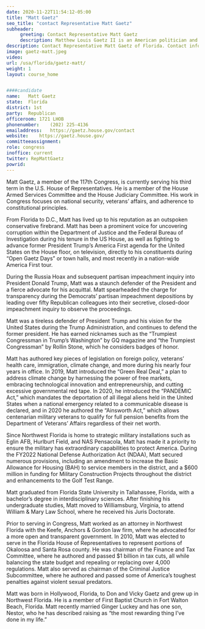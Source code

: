 ```yaml
---
date: 2020-11-22T11:54:12-05:00
title: "Matt Gaetz"
seo_title: "contact Representative Matt Gaetz"
subheader:
     greeting: Contact Representative Matt Gaetz 
     description: Matthew Louis Gaetz II is an American politician and lawyer serving as the U.S. representative for Florida's 1st congressional district since 2017.
description: Contact Representative Matt Gaetz of Florida. Contact information for Matt Gaetz includes email address, phone number, and mailing address.
image: gaetz-matt.jpeg
video: 
url: /usa/florida/gaetz-matt/
weight: 1
layout: course_home


####candidate
name:	Matt Gaetz
state:	Florida
district: 1st
party:	Republican
officeroom:	1721 LHOB
phonenumber:	(202) 225-4136
emailaddress:	https://gaetz.house.gov/contact
website:	https://gaetz.house.gov/
committeeassignment: 
role: congress
inoffice: current
twitter: RepMattGaetz
powrid: 
---
```


Matt Gaetz, a member of the 117th Congress, is currently serving his third term in the U.S. House of Representatives. He is a member of the House Armed Services Committee and the House Judiciary Committee. His work in Congress focuses on national security, veterans’ affairs, and adherence to constitutional principles.

From Florida to D.C., Matt has lived up to his reputation as an outspoken conservative firebrand. Matt has been a prominent voice for uncovering corruption within the Department of Justice and the Federal Bureau of Investigation during his tenure in the US House, as well as fighting to advance former President Trump’s America First agenda for the United States on the House floor, on television, directly to his constituents during “Open Gaetz Days” or town halls, and most recently in a nation-wide America First tour.

During the Russia Hoax and subsequent partisan impeachment inquiry into President Donald Trump, Matt was a staunch defender of the President and a fierce advocate for his acquittal. Matt spearheaded the charge for transparency during the Democrats’ partisan impeachment depositions by leading over fifty Republican colleagues into their secretive, closed-door impeachment inquiry to observe the proceedings.

Matt was a tireless defender of President Trump and his vision for the United States during the Trump Administration, and continues to defend the former president. He has earned nicknames such as the “Trumpiest Congressman in Trump’s Washington” by GQ magazine and “the Trumpiest Congressman” by Rollin Stone, which he considers badges of honor.

Matt has authored key pieces of legislation on foreign policy, veterans’ health care, immigration, climate change, and more during his nearly four years in office. In 2019, Matt introduced the “Green Real Deal,” a plan to address climate change by harnessing the power of free markets, embracing technological innovation and entrepreneurship, and cutting excessive governmental red tape. In 2020, he introduced the “PANDEMIC Act,” which mandates the deportation of all illegal aliens held in the United States when a national emergency related to a communicable disease is declared, and in 2020 he authored the “Ainsworth Act,” which allows centenarian military veterans to qualify for full pension benefits from the Department of Veterans’ Affairs regardless of their net worth.

Since Northwest Florida is home to strategic military installations such as Eglin AFB, Hurlburt Field, and NAS Pensacola, Matt has made it a priority to ensure the military has extraordinary capabilities to protect America. During the FY2022 National Defense Authorization Act (NDAA), Matt secured numerous provisions, including an amendment to increase the Basic Allowance for Housing (BAH) to service members in the district, and a $600 million in funding for Military Construction Projects throughout the district and enhancements to the Golf Test Range.

Matt graduated from Florida State University in Tallahassee, Florida, with a bachelor’s degree in interdisciplinary sciences. After finishing his undergraduate studies, Matt moved to Williamsburg, Virginia, to attend William & Mary Law School, where he received his Juris Doctorate.

Prior to serving in Congress, Matt worked as an attorney in Northwest Florida with the Keefe, Anchors & Gordon law firm, where he advocated for a more open and transparent government. In 2010, Matt was elected to serve in the Florida House of Representatives to represent portions of Okaloosa and Santa Rosa county. He was chairman of the Finance and Tax Committee, where he authored and passed $1 billion in tax cuts, all while balancing the state budget and repealing or replacing over 4,000 regulations. Matt also served as chairman of the Criminal Justice Subcommittee, where he authored and passed some of America’s toughest penalties against violent sexual predators.

Matt was born in Hollywood, Florida, to Don and Vicky Gaetz and grew up in Northwest Florida. He is a member of First Baptist Church in Fort Walton Beach, Florida. Matt recently married Ginger Luckey and has one son, Nestor, who he has described raising as “the most rewarding thing I’ve done in my life.”